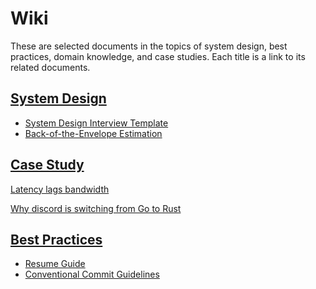 # Wiki

These are selected documents in the topics of system design, best practices, domain knowledge, and case studies.
Each title is a link to its related documents.

## [System Design](docs/system-design/README.md)

- [System Design Interview Template](docs/system-design/System%20Design%20Interview%20Template.md)
- [Back-of-the-Envelope Estimation](docs/system-design/Back-of-the-Envelope%20Estimation.md)

## [Case Study](docs/case%20study/README.md)

[Latency lags bandwidth](docs/case%20study/Latency%20lags%20bandwidth.md)

[Why discord is switching from Go to Rust](docs/case%20study/why-discord-is-switching-from-go-to-rust.md)

## [Best Practices](docs/best-practices/README.md)

- [Resume Guide](docs/best-practices/Resume%20Guide.md)
- [Conventional Commit Guidelines](docs/best-practices/Conventional%20Commit%20Guidelines.md)

